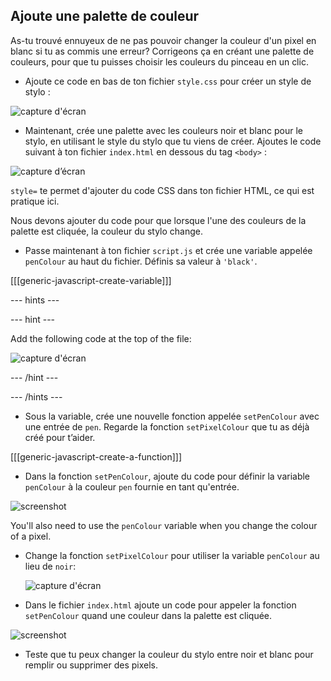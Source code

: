 ## Ajoute une palette de couleur

As-tu trouvé ennuyeux de ne pas pouvoir changer la couleur d'un pixel en blanc si tu as commis une erreur? Corrigeons ça en créant une palette de couleurs, pour que tu puisses choisir les couleurs du pinceau en un clic.

+ Ajoute ce code en bas de ton fichier `style.css` pour créer un style de stylo :

![capture d'écran](images/pixel-art-pen.png)

+ Maintenant, crée une palette avec les couleurs noir et blanc pour le stylo, en utilisant le style du stylo que tu viens de créer. Ajoutes le code suivant à ton fichier `index.html` en dessous du tag `<body>` :

![capture d’écran](images/pixel-art-palette.png)

`style=` te permet d'ajouter du code CSS dans ton fichier HTML, ce qui est pratique ici.

Nous devons ajouter du code pour que lorsque l'une des couleurs de la palette est cliquée, la couleur du stylo change.

+ Passe maintenant à ton fichier `script.js` et crée une variable appelée `penColour` au haut du fichier. Définis sa valeur à `'black'`.

[[[generic-javascript-create-variable]]]

\--- hints \---

\--- hint \---

Add the following code at the top of the file:

![capture d'écran](images/pixel-art-pencolour.png)

\--- /hint \---

\--- /hints \---

+ Sous la variable, crée une nouvelle fonction appelée `setPenColour` avec une entrée de `pen`. Regarde la fonction `setPixelColour` que tu as déjà créé pour t’aider.

[[[generic-javascript-create-a-function]]]

+ Dans la fonction `setPenColour`, ajoute du code pour définir la variable `penColour` à la couleur `pen` fournie en tant qu'entrée.

![screenshot](images/pixel-art-set-pen.png)

You'll also need to use the `penColour` variable when you change the colour of a pixel.

+ Change la fonction `setPixelColour` pour utiliser la variable `penColour` au lieu de `noir`:
    
    ![capture d'écran](images/pixel-art-use-pen.png)

+ Dans le fichier `index.html` ajoute un code pour appeler la fonction `setPenColour` quand une couleur dans la palette est cliquée.

![screenshot](images/pixel-art-palette-onclick.png)

+ Teste que tu peux changer la couleur du stylo entre noir et blanc pour remplir ou supprimer des pixels.